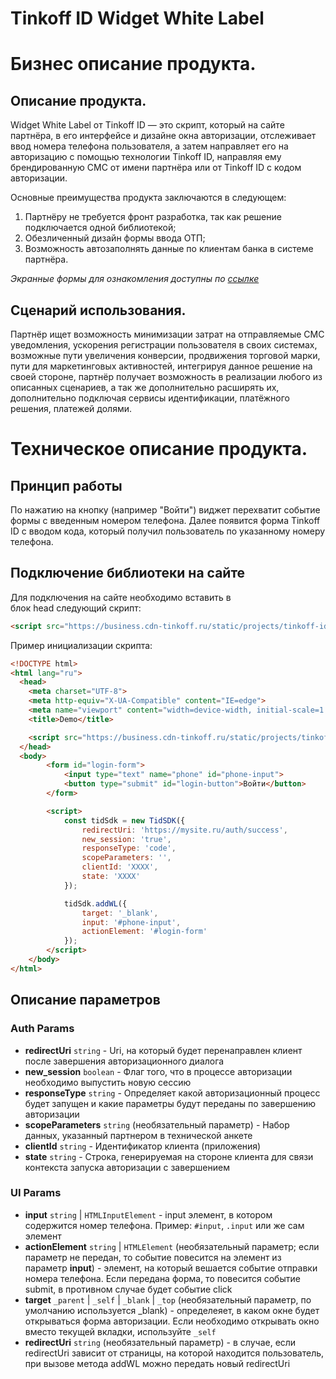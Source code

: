# Tinkoff ID Widget White Label

# Бизнес описание продукта.

## Описание продукта.

Widget White Label от Tinkoff ID — это скрипт, который на сайте партнёра, в его интерфейсе и дизайне окна авторизации, отслеживает ввод номера телефона пользователя, а затем направляет его на авторизацию с помощью технологии Tinkoff ID, направляя ему брендированную СМС от имени партнёра или от Tinkoff ID с кодом авторизации.

Основные преимущества продукта заключаются в следующем:

1. Партнёру не требуется фронт разработка, так как решение подключается одной библиотекой;
2. Обезличенный дизайн формы ввода ОТП;
3. Возможность автозаполнять данные по клиентам банка в системе партнёра.

*Экранные формы для ознакомления доступны по [ссылке](https://www.figma.com/file/zkb0gGyfejsh4wYVgr4CnX/WL-%D0%BD%D0%B0-%D0%BF%D1%80%D0%B8%D0%BC%D0%B5%D1%80%D0%B5-%D0%A2%D0%B5%D1%85%D0%BD%D0%BE%D0%BF%D0%B0%D1%80%D0%BA%D0%B0?node-id=0-1&t=0sUKUqgsfF6bp6zV-0)*

## Сценарий использования.
Партнёр ищет возможность минимизации затрат на отправляемые СМС уведомления, ускорения регистрации пользователя в своих системах, возможные пути увеличения конверсии, продвижения торговой марки, пути для маркетинговых активностей, интегрируя данное решение на своей стороне, партнёр получает возможность в реализации любого из описанных сценариев, а так же дополнительно расширять их, дополнительно подключая сервисы идентификации, платёжного решения, платежей долями.

# Техническое описание продукта.

## Принцип работы

По нажатию на кнопку (например "Войти") виджет перехватит событие формы с введенным номером телефона. Далее появится форма Tinkoff ID с вводом кода, который получил пользователь по указанному номеру телефона.

## Подключение библиотеки на сайте
Для подключения на сайте необходимо вставить в блок head следующий скрипт:
```html
<script src="https://business.cdn-tinkoff.ru/static/projects/tinkoff-id/widget.js"></script>
```

Пример инициализации скрипта:

```html
<!DOCTYPE html>
<html lang="ru">
  <head>
    <meta charset="UTF-8">
    <meta http-equiv="X-UA-Compatible" content="IE=edge">
    <meta name="viewport" content="width=device-width, initial-scale=1.0">
    <title>Demo</title>

    <script src="https://business.cdn-tinkoff.ru/static/projects/tinkoff-id/widget.js"></script>
  </head>
  <body>
		<form id="login-form">
  			<input type="text" name="phone" id="phone-input">
  			<button type="submit" id="login-button">Войти</button>
		</form>

		<script>
  			const tidSdk = new TidSDK({
      			redirectUri: 'https://mysite.ru/auth/success',
				new_session: 'true',
      			responseType: 'code',
      			scopeParameters: '',
      			clientId: 'XXXX',
      			state: 'XXXX'
    		});

  			tidSdk.addWL({
    			target: '_blank',
    			input: '#phone-input',
    			actionElement: '#login-form'
  			});
		</script>
	</body>
</html>
```

## Описание параметров
### Auth Params
  - **redirectUri** `string` - Uri, на который будет перенаправлен клиент после завершения авторизационного диалога
  - **new_session** `boolean` - Флаг того, что в процессе авторизации необходимо выпустить новую сессию
  - **responseType** `string` - Определяет какой авторизационный процесс будет запущен и какие параметры будут переданы по завершению авторизации
  - **scopeParameters** `string` (необязательный параметр) - Набор данных, указанный партнером в технической анкете
  - **clientId** `string` - Идентификатор клиента (приложения)
  - **state** `string` - Строка, генерируемая на стороне клиента для связи контекста запуска авторизации с завершением

### UI Params
  - **input** `string` | `HTMLInputElement` - input элемент, в котором содержится номер телефона. Пример: `#input`, `.input` или же сам элемент
  - **actionElement** `string` | `HTMLElement` (необязательный параметр; если параметр не передан, то событие повесится на элемент из параметр **input**) - элемент, на который вешается событие отправки номера телефона. Если передана форма, то повесится событие submit, в противном случае будет событие click
  - **target** `_parent` | `_self` | `_blank` | `_top` (необязательный параметр, по умолчанию используется _blank) - определеяет, в каком окне будет открываться форма авторизации. Если необходимо открывать окно вместо текущей вкладки, используйте `_self`
  - **redirectUri** `string` (необязательный параметр) - в случае, если redirectUri зависит от страницы, на которой находится пользователь, при вызове метода addWL можно передать новый redirectUri
  